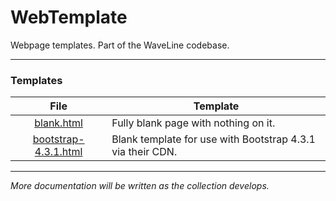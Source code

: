 # WebTemplate
Webpage templates. Part of the WaveLine codebase.

---

### Templates
| File | Template |
|:---:|---|
| [blank.html](blank.html) | Fully blank page with nothing on it. |
| [bootstrap-4.3.1.html](bootstrap-4.3.1.html) | Blank template for use with Bootstrap 4.3.1 via their CDN. |

---

*More documentation will be written as the collection develops.*